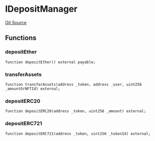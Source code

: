 # IDepositManager
[Git Source](https://github.com/maticnetwork/contracts/blob/155f729fd8db0676297384375468d4d45b8aa44e/contracts/root/depositManager/IDepositManager.sol)


## Functions
### depositEther


```solidity
function depositEther() external payable;
```

### transferAssets


```solidity
function transferAssets(address _token, address _user, uint256 _amountOrNFTId) external;
```

### depositERC20


```solidity
function depositERC20(address _token, uint256 _amount) external;
```

### depositERC721


```solidity
function depositERC721(address _token, uint256 _tokenId) external;
```

